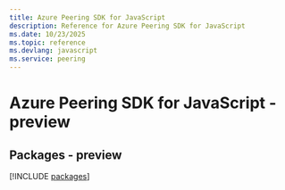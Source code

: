```yaml
---
title: Azure Peering SDK for JavaScript
description: Reference for Azure Peering SDK for JavaScript
ms.date: 10/23/2025
ms.topic: reference
ms.devlang: javascript
ms.service: peering
---
```

# Azure Peering SDK for JavaScript - preview
## Packages - preview
[!INCLUDE [packages](peering-index.md)]